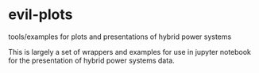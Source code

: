 # evil-plots
tools/examples for plots and presentations of hybrid power systems

This is largely a set of wrappers and examples for use in jupyter notebook for the presentation of hybrid power systems data.

